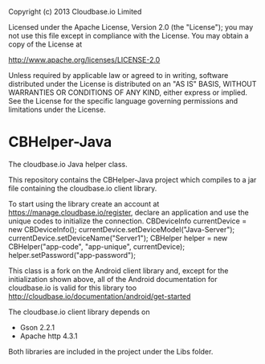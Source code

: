 Copyright (c) 2013 Cloudbase.io Limited

Licensed under the Apache License, Version 2.0 (the "License"); you may not use this file except 
in compliance with the License. You may obtain a copy of the License at

http://www.apache.org/licenses/LICENSE-2.0

Unless required by applicable law or agreed to in writing, software distributed under the License 
is distributed on an "AS IS" BASIS, WITHOUT WARRANTIES OR CONDITIONS OF ANY KIND, either express 
or implied. See the License for the specific language governing permissions and limitations under 
the License.

CBHelper-Java
================

The cloudbase.io Java helper class.

This repository contains the CBHelper-Java project which compiles to a jar file containing the cloudbase.io client library.

To start using the library create an account at https://manage.cloudbase.io/register, declare an application
and use the unique codes to initialize the connection.
	CBDeviceInfo currentDevice = new CBDeviceInfo();
	currentDevice.setDeviceModel("Java-Server");
	currentDevice.setDeviceName("Server1");
	CBHelper helper = new CBHelper("app-code", "app-unique", currentDevice);
	helper.setPassword("app-password");
	
This class is a fork on the Android client library and, except for the initialization shown above, all of the Android 
documentation for cloudbase.io is valid for this  library too http://cloudbase.io/documentation/android/get-started

The cloudbase.io client library depends on
- Gson 2.2.1
- Apache http 4.3.1

Both libraries are included in the project under the Libs folder.